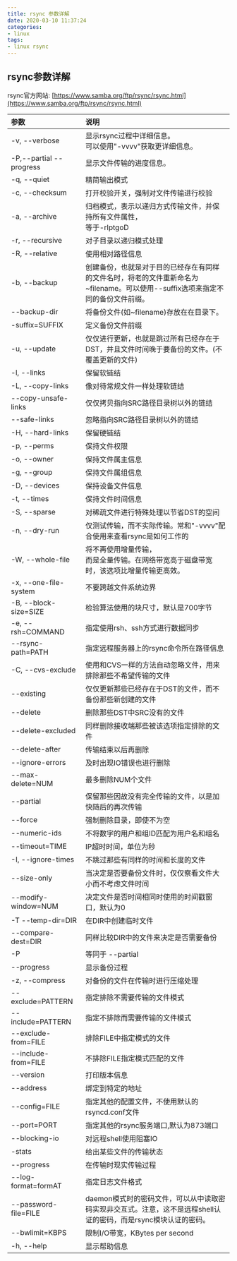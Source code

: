 ```yaml
---
title: rsync 参数详解
date: 2020-03-10 11:37:24
categories:
- linux
tags:
- linux rsync
---
```


## rsync参数详解
rsync官方网站: [https://www.samba.org/ftp/rsync/rsync.html](https://www.samba.org/ftp/rsync/rsync.html)
<!--more-->

| 参数 | 说明|
|:-----| :---- |
| -v, --verbose | 显示rsync过程中详细信息。<br/>可以使用"-vvvv"获取更详细信息。|
| -P,--partial --progress | 显示文件传输的进度信息。| 
| -q, --quiet | 精简输出模式 | 
| -c, --checksum | 打开校验开关，强制对文件传输进行校验 | 
| -a, --archive | 归档模式，表示以递归方式传输文件，并保持所有文件属性，<br>等于-rlptgoD | 
| -r, --recursive |  对子目录以递归模式处理| 
-R, --relative | 使用相对路径信息| 
-b, --backup | 创建备份，也就是对于目的已经存在有同样的文件名时，将老的文件重新命名为~filename。可以使用--suffix选项来指定不同的备份文件前缀。| 
| --backup-dir | 将备份文件(如~filename)存放在在目录下。| 
| -suffix=SUFFIX | 定义备份文件前缀| | 
| -u, --update | 仅仅进行更新，也就是跳过所有已经存在于DST，并且文件时间晚于要备份的文件。(不覆盖更新的文件)| 
| -l, --links | 保留软链结| 
| -L, --copy-links | 像对待常规文件一样处理软链结| 
| --copy-unsafe-links | 仅仅拷贝指向SRC路径目录树以外的链结| 
| --safe-links | 忽略指向SRC路径目录树以外的链结| 
| -H, --hard-links | 保留硬链结| 
| -p, --perms | 保持文件权限| 
| -o, --owner | 保持文件属主信息| 
| -g, --group | 保持文件属组信息| 
| -D, --devices | 保持设备文件信息| 
| -t, --times | 保持文件时间信息| 
| -S, --sparse | 对稀疏文件进行特殊处理以节省DST的空间| 
| -n, --dry-run | 仅测试传输，而不实际传输。常和"-vvvv"配合使用来查看rsync是如何工作的| 
| -W, --whole-file | 将不再使用增量传输，<br>而是全量传输。在网络带宽高于磁盘带宽时，该选项比增量传输更高效。| 
| -x, --one-file-system  | 不要跨越文件系统边界 |
| -B, --block-size=SIZE  | 检验算法使用的块尺寸，默认是700字节 |
| -e, --rsh=COMMAND  | 指定使用rsh、ssh方式进行数据同步 |
| --rsync-path=PATH  | 指定远程服务器上的rsync命令所在路径信息 |
| -C, --cvs-exclude |  使用和CVS一样的方法自动忽略文件，用来排除那些不希望传输的文件 |
| --existing  | 仅仅更新那些已经存在于DST的文件，而不备份那些新创建的文件 |
| --delete  | 删除那些DST中SRC没有的文件 |
| --delete-excluded  | 同样删除接收端那些被该选项指定排除的文件 |
| --delete-after  | 传输结束以后再删除 |
| --ignore-errors  | 及时出现IO错误也进行删除 |
| --max-delete=NUM  | 最多删除NUM个文件 |
| --partial  | 保留那些因故没有完全传输的文件，以是加快随后的再次传输 |
| --force  | 强制删除目录，即使不为空 |
| --numeric-ids  | 不将数字的用户和组ID匹配为用户名和组名 |
| --timeout=TIME  | IP超时时间，单位为秒 |
| -I, --ignore-times  | 不跳过那些有同样的时间和长度的文件 |
| --size-only  | 当决定是否要备份文件时，仅仅察看文件大小而不考虑文件时间 |
| --modify-window=NUM  | 决定文件是否时间相同时使用的时间戳窗口，默认为0 |
| -T --temp-dir=DIR  | 在DIR中创建临时文件 |
| --compare-dest=DIR  | 同样比较DIR中的文件来决定是否需要备份 |
| -P |等同于 --partial |
| --progress |显示备份过程 |
| -z, --compress  | 对备份的文件在传输时进行压缩处理 |
| --exclude=PATTERN | 指定排除不需要传输的文件模式 |
| --include=PATTERN  | 指定不排除而需要传输的文件模式 |
| --exclude-from=FILE  | 排除FILE中指定模式的文件 |
| --include-from=FILE  | 不排除FILE指定模式匹配的文件 |
| --version  | 打印版本信息 |
| --address  | 绑定到特定的地址 |
| --config=FILE  | 指定其他的配置文件，不使用默认的rsyncd.conf文件
| --port=PORT  | 指定其他的rsync服务端口,默认为873端口 |
| --blocking-io  | 对远程shell使用阻塞IO |
| -stats  | 给出某些文件的传输状态 |
| --progress  | 在传输时现实传输过程 |
| --log-format=formAT  | 指定日志文件格式 |
| --password-file=FILE  | daemon模式时的密码文件，可以从中读取密码实现非交互式。注意，这不是远程shell认证的密码，而是rsync模块认证的密码。 |
| --bwlimit=KBPS  | 限制I/O带宽，KBytes per second |
| -h, --help  | 显示帮助信息 | 